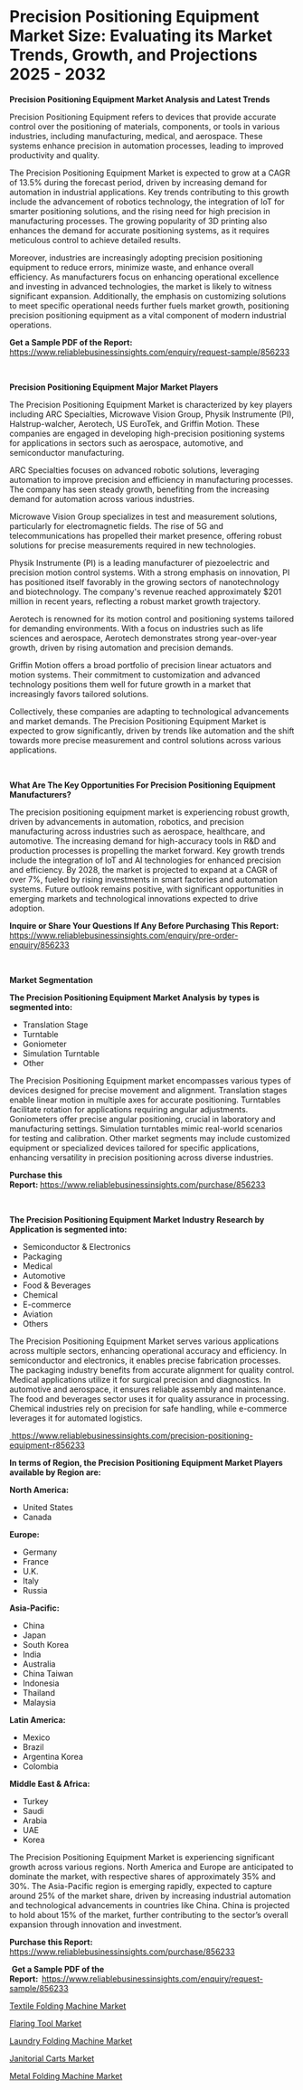 <p><h1>Precision Positioning Equipment Market Size: Evaluating its Market Trends, Growth, and Projections 2025 - 2032</h1></p><p><strong>Precision Positioning Equipment Market Analysis and Latest Trends</strong></p>
<p><p>Precision Positioning Equipment refers to devices that provide accurate control over the positioning of materials, components, or tools in various industries, including manufacturing, medical, and aerospace. These systems enhance precision in automation processes, leading to improved productivity and quality. </p><p>The Precision Positioning Equipment Market is expected to grow at a CAGR of 13.5% during the forecast period, driven by increasing demand for automation in industrial applications. Key trends contributing to this growth include the advancement of robotics technology, the integration of IoT for smarter positioning solutions, and the rising need for high precision in manufacturing processes. The growing popularity of 3D printing also enhances the demand for accurate positioning systems, as it requires meticulous control to achieve detailed results. </p><p>Moreover, industries are increasingly adopting precision positioning equipment to reduce errors, minimize waste, and enhance overall efficiency. As manufacturers focus on enhancing operational excellence and investing in advanced technologies, the market is likely to witness significant expansion. Additionally, the emphasis on customizing solutions to meet specific operational needs further fuels market growth, positioning precision positioning equipment as a vital component of modern industrial operations.</p></p>
<p><strong>Get a Sample PDF of the Report:&nbsp;</strong> <a href="https://www.reliablebusinessinsights.com/enquiry/request-sample/856233?utm_campaign=1113&utm_medium=2&utm_source=Github&utm_content=ia&utm_term=16022025&utm_id=precision-positioning-equipment">https://www.reliablebusinessinsights.com/enquiry/request-sample/856233</a></p>
<p>&nbsp;</p>
<p><strong>Precision Positioning Equipment Major Market Players</strong></p>
<p><p>The Precision Positioning Equipment Market is characterized by key players including ARC Specialties, Microwave Vision Group, Physik Instrumente (PI), Halstrup-walcher, Aerotech, US EuroTek, and Griffin Motion. These companies are engaged in developing high-precision positioning systems for applications in sectors such as aerospace, automotive, and semiconductor manufacturing.</p><p>ARC Specialties focuses on advanced robotic solutions, leveraging automation to improve precision and efficiency in manufacturing processes. The company has seen steady growth, benefiting from the increasing demand for automation across various industries.</p><p>Microwave Vision Group specializes in test and measurement solutions, particularly for electromagnetic fields. The rise of 5G and telecommunications has propelled their market presence, offering robust solutions for precise measurements required in new technologies.</p><p>Physik Instrumente (PI) is a leading manufacturer of piezoelectric and precision motion control systems. With a strong emphasis on innovation, PI has positioned itself favorably in the growing sectors of nanotechnology and biotechnology. The company's revenue reached approximately $201 million in recent years, reflecting a robust market growth trajectory.</p><p>Aerotech is renowned for its motion control and positioning systems tailored for demanding environments. With a focus on industries such as life sciences and aerospace, Aerotech demonstrates strong year-over-year growth, driven by rising automation and precision demands.</p><p>Griffin Motion offers a broad portfolio of precision linear actuators and motion systems. Their commitment to customization and advanced technology positions them well for future growth in a market that increasingly favors tailored solutions.</p><p>Collectively, these companies are adapting to technological advancements and market demands. The Precision Positioning Equipment Market is expected to grow significantly, driven by trends like automation and the shift towards more precise measurement and control solutions across various applications.</p></p>
<p>&nbsp;</p>
<p><strong>What Are The Key Opportunities For Precision Positioning Equipment Manufacturers?</strong></p>
<p><p>The precision positioning equipment market is experiencing robust growth, driven by advancements in automation, robotics, and precision manufacturing across industries such as aerospace, healthcare, and automotive. The increasing demand for high-accuracy tools in R&D and production processes is propelling the market forward. Key growth trends include the integration of IoT and AI technologies for enhanced precision and efficiency. By 2028, the market is projected to expand at a CAGR of over 7%, fueled by rising investments in smart factories and automation systems. Future outlook remains positive, with significant opportunities in emerging markets and technological innovations expected to drive adoption.</p></p>
<p><strong>Inquire or Share Your Questions If Any Before Purchasing This Report:</strong> <a href="https://www.reliablebusinessinsights.com/enquiry/pre-order-enquiry/856233?utm_campaign=1113&utm_medium=2&utm_source=Github&utm_content=ia&utm_term=16022025&utm_id=precision-positioning-equipment">https://www.reliablebusinessinsights.com/enquiry/pre-order-enquiry/856233</a></p>
<p>&nbsp;</p>
<p><strong>Market Segmentation</strong></p>
<p><strong>The Precision Positioning Equipment Market Analysis by types is segmented into:</strong></p>
<p><ul><li>Translation Stage</li><li>Turntable</li><li>Goniometer</li><li>Simulation Turntable</li><li>Other</li></ul></p>
<p><p>The Precision Positioning Equipment market encompasses various types of devices designed for precise movement and alignment. Translation stages enable linear motion in multiple axes for accurate positioning. Turntables facilitate rotation for applications requiring angular adjustments. Goniometers offer precise angular positioning, crucial in laboratory and manufacturing settings. Simulation turntables mimic real-world scenarios for testing and calibration. Other market segments may include customized equipment or specialized devices tailored for specific applications, enhancing versatility in precision positioning across diverse industries.</p></p>
<p><strong>Purchase this Report:&nbsp;</strong><a href="https://www.reliablebusinessinsights.com/purchase/856233?utm_campaign=1113&utm_medium=2&utm_source=Github&utm_content=ia&utm_term=16022025&utm_id=precision-positioning-equipment">https://www.reliablebusinessinsights.com/purchase/856233</a></p>
<p>&nbsp;</p>
<p><strong>The Precision Positioning Equipment Market Industry Research by Application is segmented into:</strong></p>
<p><ul><li>Semiconductor & Electronics</li><li>Packaging</li><li>Medical</li><li>Automotive</li><li>Food & Beverages</li><li>Chemical</li><li>E-commerce</li><li>Aviation</li><li>Others</li></ul></p>
<p><p>The Precision Positioning Equipment Market serves various applications across multiple sectors, enhancing operational accuracy and efficiency. In semiconductor and electronics, it enables precise fabrication processes. The packaging industry benefits from accurate alignment for quality control. Medical applications utilize it for surgical precision and diagnostics. In automotive and aerospace, it ensures reliable assembly and maintenance. The food and beverages sector uses it for quality assurance in processing. Chemical industries rely on precision for safe handling, while e-commerce leverages it for automated logistics.</p></p>
<p><a href="https://www.reliablebusinessinsights.com/precision-positioning-equipment-r856233?utm_campaign=1113&utm_medium=2&utm_source=Github&utm_content=ia&utm_term=16022025&utm_id=precision-positioning-equipment">&nbsp;https://www.reliablebusinessinsights.com/precision-positioning-equipment-r856233</a></p>
<p><strong>In terms of Region, the Precision Positioning Equipment Market Players available by Region are:</strong></p>
<p>
    <p> <strong> North America: </strong>
        <ul>
            <li>United States</li>
            <li>Canada</li>
        </ul>
        </p> 
    <p> <strong> Europe: </strong>
        <ul>
            <li>Germany</li>
            <li>France</li>
            <li>U.K.</li>
            <li>Italy</li>
            <li>Russia</li>
        </ul>
        </p> 
    <p> <strong> Asia-Pacific: </strong>
        <ul>
            <li>China</li>
            <li>Japan</li>
            <li>South Korea</li>
            <li>India</li>
            <li>Australia</li>
            <li>China Taiwan</li>
            <li>Indonesia</li>
            <li>Thailand</li>
            <li>Malaysia</li>
        </ul>
        </p> 
    <p> <strong> Latin America: </strong>
        <ul>
            <li>Mexico</li>
            <li>Brazil</li>
            <li>Argentina Korea</li>
            <li>Colombia</li>
        </ul>
        </p> 
    <p> <strong> Middle East & Africa: </strong>
        <ul>
            <li>Turkey</li>
            <li>Saudi</li>
            <li>Arabia</li>
            <li>UAE</li>
            <li>Korea</li>
        </ul>
    </p>
    </p>
<p><p>The Precision Positioning Equipment Market is experiencing significant growth across various regions. North America and Europe are anticipated to dominate the market, with respective shares of approximately 35% and 30%. The Asia-Pacific region is emerging rapidly, expected to capture around 25% of the market share, driven by increasing industrial automation and technological advancements in countries like China. China is projected to hold about 15% of the market, further contributing to the sector’s overall expansion through innovation and investment.</p></p>
<p><strong>Purchase this Report: </strong><a href="https://www.reliablebusinessinsights.com/purchase/856233?utm_campaign=1113&utm_medium=2&utm_source=Github&utm_content=ia&utm_term=16022025&utm_id=precision-positioning-equipment">https://www.reliablebusinessinsights.com/purchase/856233</a></p>
<p>&nbsp;<strong>Get a Sample PDF of the Report:&nbsp;&nbsp;</strong><a href="https://www.reliablebusinessinsights.com/enquiry/request-sample/856233?utm_campaign=1113&utm_medium=2&utm_source=Github&utm_content=ia&utm_term=16022025&utm_id=precision-positioning-equipment">https://www.reliablebusinessinsights.com/enquiry/request-sample/856233</a></p>
<p><strong></strong></p>
<p><p><a href="https://github.com/leyesamilej/Market-Research-Report-List-1/blob/main/textile-folding-machine-market.md?utm_campaign=1113&utm_medium=2&utm_source=Github&utm_content=ia&utm_term=16022025&utm_id=precision-positioning-equipment">Textile Folding Machine Market</a></p><p><a href="https://github.com/lizonbochil23/Market-Research-Report-List-1/blob/main/flaring-tool-market.md?utm_campaign=1113&utm_medium=2&utm_source=Github&utm_content=ia&utm_term=16022025&utm_id=precision-positioning-equipment">Flaring Tool Market</a></p><p><a href="https://github.com/carylgrinko/Market-Research-Report-List-1/blob/main/laundry-folding-machine-market.md?utm_campaign=1113&utm_medium=2&utm_source=Github&utm_content=ia&utm_term=16022025&utm_id=precision-positioning-equipment">Laundry Folding Machine Market</a></p><p><a href="https://github.com/ziogaskangui96/Market-Research-Report-List-1/blob/main/janitorial-carts-market.md?utm_campaign=1113&utm_medium=2&utm_source=Github&utm_content=ia&utm_term=16022025&utm_id=precision-positioning-equipment">Janitorial Carts Market</a></p><p><a href="https://github.com/guinoopandam/Market-Research-Report-List-1/blob/main/metal-folding-machine-market.md?utm_campaign=1113&utm_medium=2&utm_source=Github&utm_content=ia&utm_term=16022025&utm_id=precision-positioning-equipment">Metal Folding Machine Market</a></p></p>